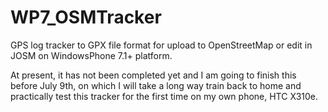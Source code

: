 WP7_OSMTracker
==============

GPS log tracker to GPX file format for upload to OpenStreetMap or edit in JOSM on WindowsPhone 7.1+ platform.

At present, it has not been completed yet and I am going to finish this before July 9th, on which I will take a long way train back to home and practically test this tracker for the first time on my own phone, HTC X310e.
